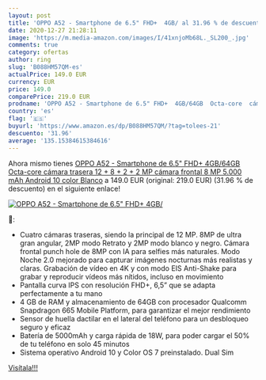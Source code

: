 ```yaml
---
layout: post
title: 'OPPO A52 - Smartphone de 6.5" FHD+  4GB/ al 31.96 % de descuento'
date: 2020-12-27 21:28:11
image: 'https://m.media-amazon.com/images/I/41xnjoMb68L._SL200_.jpg'
comments: true
category: ofertas
author: ring
slug: 'B088HM57QM-es'
actualPrice: 149.0 EUR
currency: EUR
price: 149.0
comparePrice: 219.0 EUR
prodname: 'OPPO A52 - Smartphone de 6.5" FHD+  4GB/64GB  Octa-core  cámara trasera 12 + 8 + 2 + 2 MP  cámara frontal 8 MP  5.000 mAh  Android 10  color Blanco'
country: 'es'
flag: '🇪🇸'
buyurl: 'https://www.amazon.es/dp/B088HM57QM/?tag=tolees-21'
descuento: '31.96'
average: '135.15384615384616'
---
```


Ahora mismo tienes [OPPO A52 - Smartphone de 6.5" FHD+  4GB/64GB  Octa-core  cámara trasera 12 + 8 + 2 + 2 MP  cámara frontal 8 MP  5.000 mAh  Android 10  color Blanco](https://www.amazon.es/dp/B088HM57QM/?tag=tolees-21) a 149.0 EUR (original: 219.0 EUR) (31.96 %  de descuento) en el siguiente enlace!

[![OPPO A52 - Smartphone de 6.5" FHD+  4GB/](https://m.media-amazon.com/images/I/41xnjoMb68L._SL200_.jpg)](https://www.amazon.es/dp/B088HM57QM/?tag=tolees-21)

🔎:

- Cuatro cámaras traseras, siendo la principal de 12 MP. 8MP de ultra gran angular, 2MP modo Retrato y 2MP modo blanco y negro. Cámara frontal punch hole de 8MP con IA para selfies más naturales. Modo Noche 2.0 mejorado para capturar imágenes nocturnas más realistas y claras. Grabación de vídeo en 4K y con modo EIS Anti-Shake para grabar y reproducir vídeos más nítidos, incluso en movimiento
- Pantalla curva IPS con resolución FHD+, 6,5” que se adapta perfectamente a tu mano
- 4 GB de RAM y almacenamiento de 64GB con procesador Qualcomm Snapdragon 665 Mobile Platform, para garantizar el mejor rendimiento
- Sensor de huella dactilar en el lateral del teléfono para un desbloqueo seguro y eficaz
- Batería de 5000mAh y carga rápida de 18W, para poder cargar el 50% de tu teléfono en solo 45 minutos
- Sistema operativo Android 10 y Color OS 7 preinstalado. Dual Sim

[Visítala!!!](https://www.amazon.es/dp/B088HM57QM/?tag=tolees-21)

